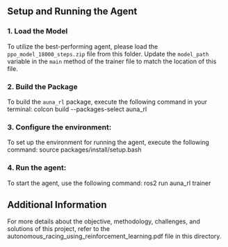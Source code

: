 ## Setup and Running the Agent

### 1. Load the Model
To utilize the best-performing agent, please load the `ppo_model_18000_steps.zip` file from this folder. Update the `model_path` variable in the `main` method of the trainer file to match the location of this file.
### 2. Build the Package
To build the `auna_rl` package, execute the following command in your terminal:
colcon build --packages-select auna_rl
### 3. **Configure the environment**:
   To set up the environment for running the agent, execute the following command:
   source packages/install/setup.bash

### 4. **Run the agent**:
To start the agent, use the following command: ros2 run auna_rl trainer

## Additional Information

For more details about the objective, methodology, challenges, and solutions of this project, refer to the autonomous_racing_using_reinforcement_learning.pdf file in this directory.

